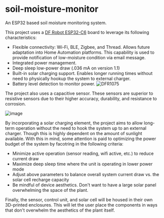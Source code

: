 # soil-moisture-monitor
An ESP32 based soil moisture monitoring system.

This project uses a [DF Robot ESP32-C6](https://wiki.dfrobot.com/SKU_DFR1075_FireBeetle_2_Board_ESP32_C6) board to leverage its following characteristics:
* Flexible connectivity:  Wi-Fi, BLE, Zigbee, and Thread. Allows future adaptation into Home Automation platforms. This capability is used to provide notification of low-moisture condition via email message. 
* Integrated power management.
* Deep sleep low-power draw (.036 mA on version 1.1)
* Built-in solar charging support. Enables longer running times without need to physically hookup the system to external charger.
* Battery level detection to monitor power.
![DFR1075](https://dfimg.dfrobot.com/store/cache3/data/DFR1075/DFR1075.jpg)

The project also uses a capacitive sensor. These sensors are superior to resistive sensors due to their higher accuracy, durability, and resistance to corrosion.

![image](https://github.com/user-attachments/assets/11637db9-9b52-4329-9a7a-9b18123aeb44)

By incorporating a solar charging element, the project aims to allow long-term operation without the need to hook the system up to an external charger. Though this is highly dependent on the amount of sunlight available. With this in mind, some attention is paid to optimizing the power budget of the system by facotring in the following criteria:
* Minimize active operation (sensor reading, wifi active, etc.) to reduce current draw
* Maximize deep sleep time where the unit is operating in lower power mode
* Adjust above parameters to balance overall system current draw vs. the solar cell recharge capacity
* Be mindful of device aesthetics. Don't want to have a large solar panel overwhelming the space of the plant.

Finally, the sensor, control unit, and solar cell will be housed in their own 3D-printed enclosures. This will let the user place the components in ways that don't overwhelm the aesthetics of the plant itself. 








 
